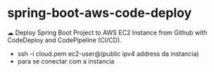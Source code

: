 # spring-boot-aws-code-deploy
☁ Deploy Spring Boot Project to AWS EC2 Instance from Github with CodeDeploy and CodePipeline (CI/CD).

- ssh -i cloud.pem ec2-user@(public ipv4 address da instancia)
- para se conectar com a instancia